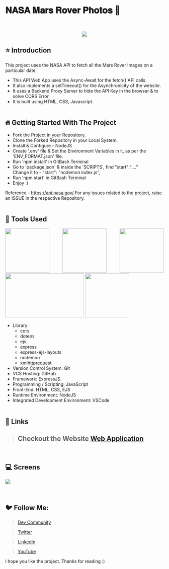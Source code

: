 # 𝐍𝐀𝐒𝐀 𝐌𝐚𝐫𝐬 𝐑𝐨𝐯𝐞𝐫 𝐏𝐡𝐨𝐭𝐨𝐬 🚀

<br/>
<p align="center">
<img src="https://user-images.githubusercontent.com/76626529/184536988-2927bd68-9bdc-4723-b163-106e40937f43.png">
</p>

## ⭐ Introduction

This project uses the NASA API to fetch all the Mars Rover Images on a particular date.

-  This API Web App uses the Async-Await for the fetch() API calls.
-  It also implements a setTimeout() for the Asynchronicity of the website.
-  It uses a Backend Proxy Server to hide the API Key in the browser & to solve CORS Error.
-  It is built using HTML, CSS, Javascript.
   <br/>
   <br/>

## 🔥 Getting Started With The Project

-  Fork the Project in your Repository.
-  Clone the Forked Repository in your Local System.
-  Install & Configure - NodeJS
-  Create '.env' file & Set the Environment Variables in it, as per the 'ENV_FORMAT.json' file.
-  Run 'npm install' in GitBash Terminal
-  Go to 'package.json' & inside the 'SCRIPTS', find "start":"...." <br/>
   Change it to - "start": "nodemon index.js",
-  Run 'npm start' in GitBash Terminal
-  Enjoy :)

Reference - https://api.nasa.gov/
For any issues related to the project, raise an ISSUE in the respective Repository.
<br/>
<br/>

## 🔨 Tools Used

<p align="justify">
<img height="140" width="140" src="https://www.w3.org/html/logo/downloads/HTML5_Logo_256.png">
<img height="140" width="140" src="https://logodix.com/logo/470309.png">
<img height="140" width="140" src="https://upload.wikimedia.org/wikipedia/commons/6/6a/JavaScript-logo.png">
<img height="140" width="250" src="https://encrypted-tbn0.gstatic.com/images?q=tbn:ANd9GcQv2l-4Y-ZVZm77rzV9CRJxmgNPpy36zgePIA&usqp=CAU">
<img height="140" width="140" src="https://encrypted-tbn0.gstatic.com/images?q=tbn:ANd9GcSMX7p-_Zo1LqsEfO1v3B6Zw0Jgvhk4vo1fKA&usqp=CAU">
</p>

-  Library:
   -  cors
   -  dotenv
   -  ejs
   -  express
   -  express-ejs-layouts
   -  nodemon
   -  xmlhttprequest
-  Version Control System: Git
-  VCS Hosting: GitHub
-  Framework: ExpressJS
-  Programming / Scripting: JavaScript
-  Front-End: HTML, CSS, EJS
-  Runtime Environment: NodeJS
-  Integrated Development Environment: VSCode
   <br/>
   <br/>

## 🔗 Links

> ## Checkout the Website [Web Application](https://nasa-mars-rover-photos.herokuapp.com)

 <br/>

## 💻 Screens

<p align="justify">
<img src="https://user-images.githubusercontent.com/76626529/184536988-2927bd68-9bdc-4723-b163-106e40937f43.png">
</p>
<br/>

## 🐦 Follow Me:

> [Dev Community](https://dev.to/ayushkanduri)

> [Twitter](https://twitter.com/ayush_codes)

> [LinkedIn](https://www.linkedin.com/in/ayushkanduri/)

> [YouTube](https://www.youtube.com/channel/UC6c1ajC_2jF7wQp7Y13t2bg)

I hope you like the project. Thanks for reading :)
